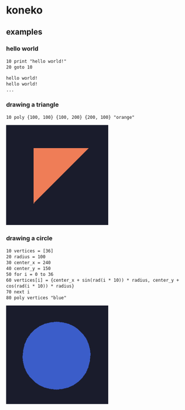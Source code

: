 # koneko

## examples

### hello world
```basic
10 print "hello world!"
20 goto 10
```
```
hello world!
hello world!
...
```

### drawing a triangle
```basic
10 poly {100, 100} {100, 200} {200, 100} "orange"
```
<img src="examples/orange%20triangle.png" width="279" height="273" alt="orange triangle">

### drawing a circle
```basic
10 vertices = [36]
20 radius = 100
30 center_x = 240
40 center_y = 150
50 for i = 0 to 36
60 vertices[i] = {center_x + sin(rad(i * 10)) * radius, center_y + cos(rad(i * 10)) * radius}
70 next i
80 poly vertices "blue"
```
<img src="examples/blue%20circle.png" width="279" height="269" alt="blue circle">
